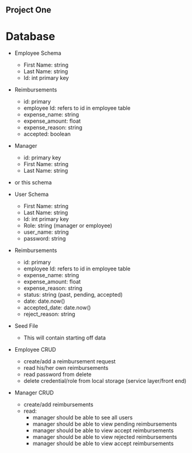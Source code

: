 ## Project One

# Database

- Employee Schema

  - First Name: string
  - Last Name: string
  - Id: int primary key

- Reimbursements

  - id: primary
  - employee Id: refers to id in employee table
  - expense_name: string
  - expense_amount: float
  - expense_reason: string
  - accepted: boolean

- Manager

  - id: primary key
  - First Name: string
  - Last Name: string

- or this schema

- User Schema

  - First Name: string
  - Last Name: string
  - Id: int primary key
  - Role: string (manager or employee)
  - user_name: string
  - password: string

- Reimbursements

  - id: primary
  - employee Id: refers to id in employee table
  - expense_name: string
  - expense_amount: float
  - expense_reason: string
  - status: string (past, pending, accepted)
  - date: date.now()
  - accepted_date: date.now()
  - reject_reason: string

- Seed File

  - This will contain starting off data

- Employee CRUD

  - create/add a reimbursement request
  - read his/her own reimbursements
  - read password from delete
  - delete credential/role from local storage (service layer/front end)

- Manager CRUD
  - create/add reimbursements
  - read:
    - manager should be able to see all users
    - manager should be able to view pending reimbursements
    - manager should be able to view accept reimbursements
    - manager should be able to view rejected reimbursements
    - manager should be able to view accept reimbursements
